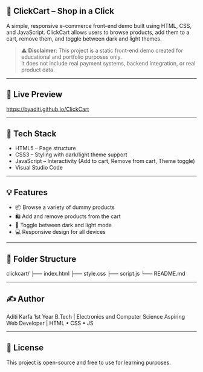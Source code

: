 ## 🛒 ClickCart – Shop in a Click
A simple, responsive e-commerce front-end demo built using HTML, CSS, and JavaScript.
ClickCart allows users to browse products, add them to a cart, remove them, and toggle between dark and light themes.
> ⚠️ **Disclaimer**: This project is a static front-end demo created for educational and portfolio purposes only.  
> It does not include real payment systems, backend integration, or real product data.


---

## 🌟 Live Preview
https://byaditi.github.io/ClickCart

---

## 🧰 Tech Stack
- HTML5 – Page structure
- CSS3 – Styling with dark/light theme support
- JavaScript – Interactivity (Add to cart, Remove from cart, Theme toggle)
- Visual Studio Code

---

## 💡 Features
- 📦 Browse a variety of dummy products
- 🛍️ Add and remove products from the cart
- 🌙 Toggle between dark and light mode
- 💻 Responsive design for all devices

---

## 📁 Folder Structure
clickcart/
├── index.html
├── style.css
├── script.js
└── README.md

---

## ✍️ Author
Aditi Karfa
1st Year B.Tech | Electronics and Computer Science
Aspiring Web Developer | HTML • CSS • JS

---

## 📄 License
This project is open-source and free to use for learning purposes.
